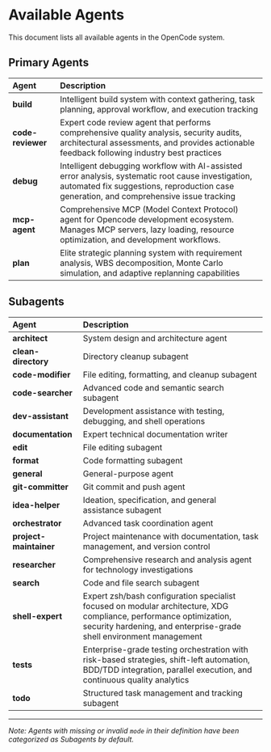 # Available Agents

This document lists all available agents in the OpenCode system.

## Primary Agents

| Agent | Description |
| :--- | :--- |
| **build** | Intelligent build system with context gathering, task planning, approval workflow, and execution tracking |
| **code-reviewer** | Expert code review agent that performs comprehensive quality analysis, security audits, architectural assessments, and provides actionable feedback following industry best practices |
| **debug** | Intelligent debugging workflow with AI-assisted error analysis, systematic root cause investigation, automated fix suggestions, reproduction case generation, and comprehensive issue tracking |
| **mcp-agent** | Comprehensive MCP (Model Context Protocol) agent for Opencode development ecosystem. Manages MCP servers, lazy loading, resource optimization, and development workflows. |
| **plan** | Elite strategic planning system with requirement analysis, WBS decomposition, Monte Carlo simulation, and adaptive replanning capabilities |

## Subagents

| Agent | Description |
| :--- | :--- |
| **architect** | System design and architecture agent |
| **clean-directory** | Directory cleanup subagent |
| **code-modifier** | File editing, formatting, and cleanup subagent |
| **code-searcher** | Advanced code and semantic search subagent |
| **dev-assistant** | Development assistance with testing, debugging, and shell operations |
| **documentation** | Expert technical documentation writer |
| **edit** | File editing subagent |
| **format** | Code formatting subagent |
| **general** | General-purpose agent |
| **git-committer** | Git commit and push agent |
| **idea-helper** | Ideation, specification, and general assistance subagent |
| **orchestrator** | Advanced task coordination agent |
| **project-maintainer** | Project maintenance with documentation, task management, and version control |
| **researcher** | Comprehensive research and analysis agent for technology investigations |
| **search** | Code and file search subagent |
| **shell-expert** | Expert zsh/bash configuration specialist focused on modular architecture, XDG compliance, performance optimization, security hardening, and enterprise-grade shell environment management |
| **tests** | Enterprise-grade testing orchestration with risk-based strategies, shift-left automation, BDD/TDD integration, parallel execution, and continuous quality analytics |
| **todo** | Structured task management and tracking subagent |

***
*Note: Agents with missing or invalid `mode` in their definition have been categorized as Subagents by default.*